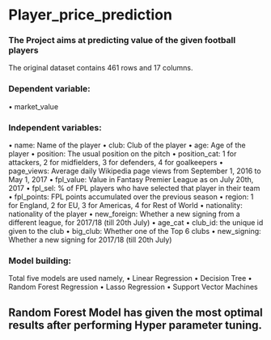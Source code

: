 # Player_price_prediction
### The Project aims at predicting value of the given football players
The original dataset contains 461 rows and 17 columns.
### Dependent variable:
• market_value
### Independent variables:
• name: Name of the player
• club: Club of the player
• age: Age of the player
• position: The usual position on the pitch
• position_cat: 1 for attackers, 2 for midfielders, 3 for defenders, 4 for goalkeepers
• page_views: Average daily Wikipedia page views from September 1, 2016 to May 1,
2017
• fpl_value: Value in Fantasy Premier League as on July 20th, 2017
• fpl_sel: % of FPL players who have selected that player in their team
• fpl_points: FPL points accumulated over the previous season
• region: 1 for England, 2 for EU, 3 for Americas, 4 for Rest of World
• nationality: nationality of the player
• new_foreign: Whether a new signing from a different league, for 2017/18 (till 20th
July)
• age_cat
• club_id: the unique id given to the club
• big_club: Whether one of the Top 6 clubs
• new_signing: Whether a new signing for 2017/18 (till 20th July)

### Model building:
Total five models are used namely,
• Linear Regression
• Decision Tree
• Random Forest Regression
• Lasso Regression
• Support Vector Machines

## Random Forest Model has given the most optimal results after performing Hyper parameter tuning.
